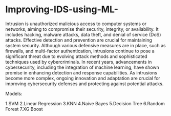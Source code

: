 # Improving-IDS-using-ML-
Intrusion is unauthorized malicious access to computer systems or networks, aiming to compromise their security, integrity, or availability. It includes hacking, malware attacks, data theft, and denial of service (DoS) attacks. Effective detection and prevention are crucial for maintaining system security.
Although various defensive measures are in place, such as firewalls, and multi-factor authentication, intrusions continue to pose a significant threat due to evolving attack methods and sophisticated techniques used by cybercriminals.
In recent years, advancements in cybersecurity, including the integration of machine learning, have shown promise in enhancing detection and response capabilities.
As intrusions become more complex, ongoing innovation and adaptation are crucial for improving cybersecurity defenses and protecting against potential attacks.


Models:

1.SVM
2.Linear Regression
3.KNN
4.Naive Bayes
5.Decision Tree
6.Random Forest
7.XG Boost

